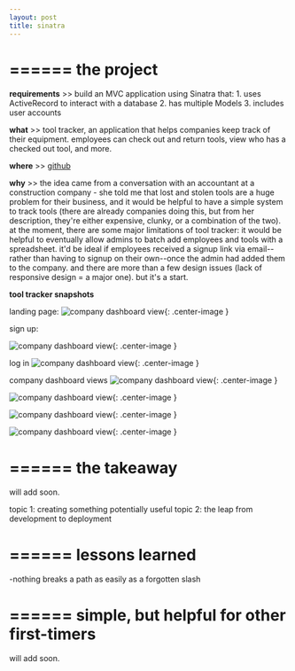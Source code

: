 ```yaml
---
layout: post
title: sinatra
---
```


======
**the project**
======

**requirements** >> build an MVC application using Sinatra that: 1. uses ActiveRecord to interact with a database 2. has multiple Models 3. includes user accounts

**what** >> tool tracker, an application that helps companies keep track of their equipment. employees can check out and return tools, view who has a checked out tool, and more.

**where** >> [github](https://github.com/bennorris/tool-tracker)

**why** >> the idea came from a conversation with an accountant at a construction company - she told me that lost and stolen tools are a huge problem for their business, and it would be helpful to have a simple system to track tools (there are already companies doing this, but from her description, they're either expensive, clunky, or a combination of the two). at the moment, there are some major limitations of tool tracker: it would be helpful to eventually allow admins to batch add employees and tools with a spreadsheet. it'd be ideal if employees received a signup link via email--rather than having to signup on their own--once the admin had added them to the company. and there are more than a few design issues (lack of responsive design = a major one). but it's a start.

**tool tracker snapshots**

landing page:
![company dashboard view](https://bennorris.github.io/blog/assets/landing_page.png){: .center-image }

sign up:

![company dashboard view](https://bennorris.github.io/blog/assets/sign_up.png){: .center-image }

log in
![company dashboard view](https://bennorris.github.io/blog/assets/login.png){: .center-image }

company dashboard views
![company dashboard view](https://bennorris.github.io/blog/assets/company_dash_1.png){: .center-image }

![company dashboard view](https://bennorris.github.io/blog/assets/company_dash_2.png){: .center-image }

![company dashboard view](https://bennorris.github.io/blog/assets/company_dash_3.png){: .center-image }

![company dashboard view](https://bennorris.github.io/blog/assets/edit_page.png){: .center-image }


======
**the takeaway**
======

will add soon.   

topic 1: creating something potentially useful
topic 2: the leap from development to deployment

======
**lessons learned**
======

-nothing breaks a path as easily as a forgotten slash


======
**simple, but helpful for other first-timers**
======

will add soon.
